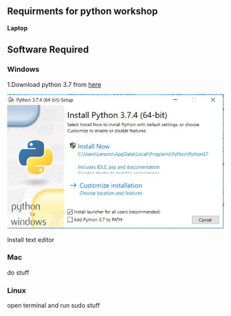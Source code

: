 ## Requirments for python workshop
**Laptop**
## Software Required
### Windows
1.Download python 3.7 from [here](https://www.python.org/downloads/release/python-374/)

![Check Add python3.7 to PATH](https://raw.githubusercontent.com/SV-1509/IEEE-RAS-Python-session/master/pyth.JPG)


Install text editor
### Mac
do stuff
### Linux
open terminal and run sudo stuff
